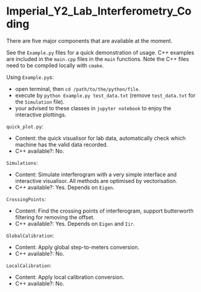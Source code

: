# Imperial_Y2_Lab_Interferometry_Coding

There are five major components that are available at the moment.

See the `Example.py` files for a quick demonstration of usage. C++ examples are included in the `main.cpp` files in the `main` functions. Note the C++ files need to be compiled locally with `cmake`.

Using `Example.py`s:
- open terminal, then `cd /path/to/the/python/file`.
- execute by `python Example.py test_data.txt` (remove `test_data.txt` for the `Simulation` file).
- your advised to these classes in `jupyter notebook` to enjoy the interactive plottings.

`quick_plot.py`:
- Content: the quick visualisor for lab data, automatically check which machine has the valid data recorded.
- C++ available?: No.

`Simulations`:
- Content: Simulate interferogram with a very simple interface and interactive visualisor. All methods are optimised by vectorisation.
- C++ available?: Yes. Depends on `Eigen`.

`CrossingPoints`:
- Content: Find the crossing points of interferogram, support butterworth filtering for removing the offset.
- C++ available?: Yes. Depends on `Eigen` and `Iir`.

`GlobalCalibration`:
- Content: Apply global step-to-meters conversion.
- C++ available?: No.

`LocalCalibration`:
- Content: Apply local calibration conversion.
- C++ available?: No.


